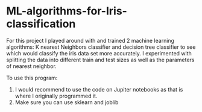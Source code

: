 # ML-algorithms-for-Iris-classification
For this project I played around with and trained 2 machine learning algorithms: K nearest Neighbors classifier and decision tree classifier to see which would classify the iris data set more accurately. I experimented with splitting the data into different train and test sizes as well as the parameters of nearest neighbor. 

 To use this program:
1)	I would recommend to use the code on Jupiter notebooks as that is where I originally programmed it.
2)	Make sure you can use sklearn and joblib

